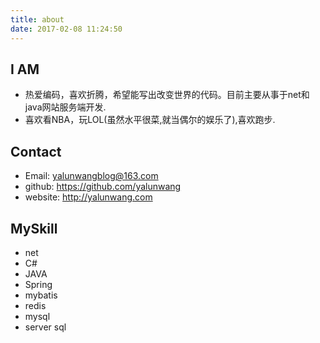 ```yaml
---
title: about
date: 2017-02-08 11:24:50
---
```


## I AM

- 热爱编码，喜欢折腾，希望能写出改变世界的代码。目前主要从事于net和java网站服务端开发.
- 喜欢看NBA，玩LOL(虽然水平很菜,就当偶尔的娱乐了),喜欢跑步.

## Contact
- Email: yalunwangblog@163.com
- github: https://github.com/yalunwang
- website: http://yalunwang.com

## MySkill
- net 
- C#
- JAVA
- Spring
- mybatis
- redis
- mysql
- server sql